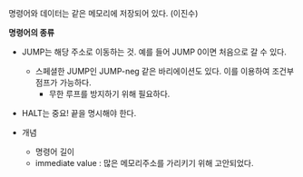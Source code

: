 명령어와 데이터는 같은 메모리에 저장되어 있다. (이진수)

**명령어의 종류**

- JUMP는 해당 주소로 이동하는 것. 예를 들어 JUMP 0이면 처음으로 갈 수 있다.
  - 스페셜한 JUMP인 JUMP-neg 같은 바리에이션도 있다. 이를 이용하여 조건부 점프가 가능하다.
    - 무한 루프를 방지하기 위해 필요하다.
- HALT는 중요! 끝을 명시해야 한다.

- 개념
  - 명령어 길이
  - immediate value : 많은 메모리주소를 가리키기 위해 고안되었다.
